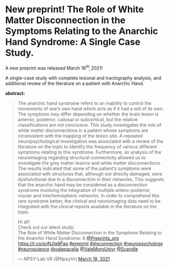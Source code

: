 # New preprint! The Role of White Matter Disconnection in the Symptoms Relating to the Anarchic Hand Syndrome: A Single Case Study.


A new preprint was released March $18^{th}, 2021$!

A single-case study with complete lesional and tractography analysis,
and additional review of the literature on a patient with 
Anarchic Hand.

<!--more-->

**abstract:**

> The anarchic hand syndrome refers to an inability to control the movements of one’s own hand which acts as if it had a will of its own. The symptoms may differ depending on whether the brain lesion is anterior, posterior, callosal or subcortical, but the relative classifications are not conclusive. This study investigates the role of white matter disconnections in a patient whose symptoms are inconsistent with the mapping of the lesion site. A repeated neuropsychological investigation was associated with a review of the literature on the topic to identify the frequency of various different symptoms relating to this syndrome. Furthermore, an analysis of the neuroimaging regarding structural connectivity allowed us to investigate the grey matter lesions and white matter disconnections. The results indicated that some of the patient’s symptoms were associated with structures that, although not directly damaged, were dysfunctional due to a disconnection in their networks. This suggests that the anarchic hand may be considered as a disconnection syndrome involving the integration of multiple antero-posterior, insular and interhemispheric networks. In order to comprehend this rare syndrome better, the clinical and neuroimaging data need to be integrated with the clinical reports available in the literature on the topic. 


<blockquote class="twitter-tweet"><p lang="en" dir="ltr">Hi all!<br>Check out our latest study:<br>The Role of White Matter Disconnection in the Symptoms Relating to the Anarchic Hand Syndrome: A <a href="https://twitter.com/Preprints_org?ref_src=twsrc%5Etfw">@Preprints_org</a> <a href="https://t.co/snNJIa8Paq">https://t.co/snNJIa8Paq</a> <a href="https://twitter.com/hashtag/preprint?src=hash&amp;ref_src=twsrc%5Etfw">#preprint</a> <a href="https://twitter.com/hashtag/disconnection?src=hash&amp;ref_src=twsrc%5Etfw">#disconnection</a> <a href="https://twitter.com/hashtag/neuropsychology?src=hash&amp;ref_src=twsrc%5Etfw">#neuropsychology</a> <a href="https://twitter.com/hashtag/neuroscience?src=hash&amp;ref_src=twsrc%5Etfw">#neuroscience</a> <a href="https://twitter.com/valepacella?ref_src=twsrc%5Etfw">@valepacella</a> <a href="https://twitter.com/ValeMoroUnivr?ref_src=twsrc%5Etfw">@ValeMoroUnivr</a> <a href="https://twitter.com/Scandle?ref_src=twsrc%5Etfw">@Scandle</a></p>&mdash; NPSY-Lab.VR (@NpsyVr) <a href="https://twitter.com/NpsyVr/status/1372531127064350720?ref_src=twsrc%5Etfw">March 18, 2021</a></blockquote> <script async src="https://platform.twitter.com/widgets.js" charset="utf-8"></script> 

